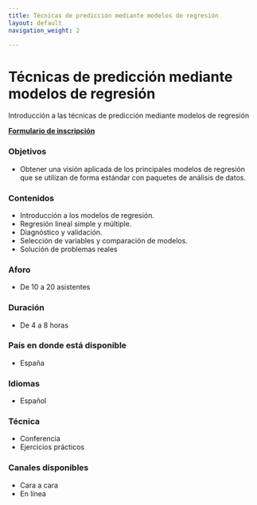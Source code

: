 ```yaml
---
title: Técnicas de predicción mediante modelos de regresión
layout: default
navigation_weight: 2

---
```


# Técnicas de predicción mediante modelos de regresión

Introducción a las técnicas de predicción mediante modelos de regresión



[**Formulario de inscripción**](https://forms.gle/LTZmEm6vzCd7Bkxq9)

### Objetivos
-  Obtener una visión aplicada de los principales modelos de regresión que se utilizan de forma estándar con paquetes de análisis de datos.

### Contenidos
- Introducción a los modelos de regresión.
- Regresión lineal simple y múltiple.
- Diagnóstico y validación.
- Selección de variables y comparación de modelos.
- Solución de problemas reales

### Aforo
- De 10 a 20 asistentes

### Duración
- De 4 a 8 horas

### País en donde está disponible
- España

### Idiomas
- Español

### Técnica
- Conferencia
- Ejercicios prácticos

### Canales disponibles
- Cara a cara
- En línea


